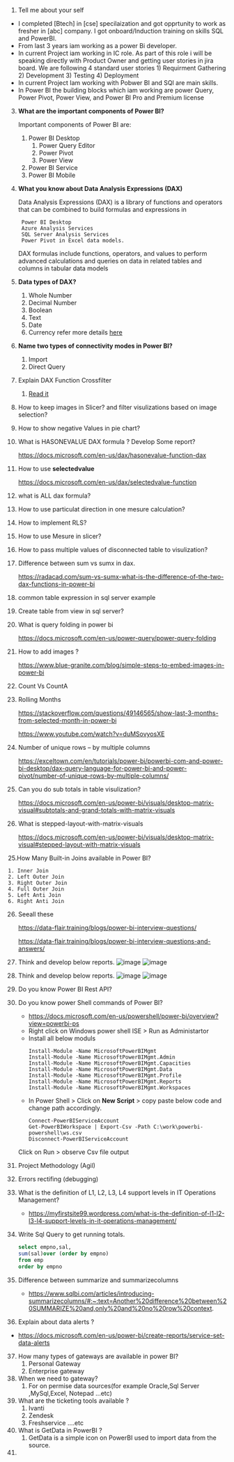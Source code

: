 1. Tell me about your self

- I completed [Btech] in [cse] specilaization and got opprtunity to work as fresher in [abc] company. I got onboard/Induction training on skills SQL and PowerBI.
- From last 3 years iam working as a power Bi developer.
- In current Project iam working in IC role. As part of this role i will be speaking directly with Product Owner and getting user stories in jira board. We are following 4 standard user stories 1) Requirment Gathering 2) Development 3) Testing 4) Deployment
- In current Project Iam working with Pobwer BI and SQl are main skills.
- In Power BI the building blocks which iam working are power Query, Power Pivot, Power View, and Power BI Pro and Premium license
	
3. **What are the important components of Power BI?**

   Important components of Power BI are: 
    1. Power BI Desktop
        1. Power Query Editor
        2. Power Pivot
        3. Power View
    2. Power BI Service
    3. Power BI Mobile
2. **What you know about Data Analysis Expressions (DAX)**

    Data Analysis Expressions (DAX) is a library of functions and operators that can be combined to build formulas and expressions in

        Power BI Desktop
        Azure Analysis Services
        SQL Server Analysis Services
        Power Pivot in Excel data models.

    DAX formulas include functions, operators, and values to perform advanced calculations and queries on data in related tables and columns in tabular data models    
3. **Data types of DAX?**
    1. Whole Number
    2. Decimal Number
    3. Boolean
    4. Text
    5. Date
    6. Currency
    refer more details [here](https://docs.microsoft.com/en-us/dax/dax-overview#data-types)
4. **Name two types of connectivity modes in Power BI?**
      1. Import
      2. Direct Query
5. Explain DAX Function Crossfilter
	1. [Read it](https://docs.microsoft.com/en-us/dax/crossfilter-function#:~:text=There%20are%20two%20ways%20to,work%20for%20just%20this%20measure.)
6. How to keep images in Slicer? and filter visulizations based on image selection?
7. How to show negative Values in pie chart?
8. What is HASONEVALUE DAX formula ? Develop Some report?

	https://docs.microsoft.com/en-us/dax/hasonevalue-function-dax

9. How to use **selectedvalue**

	https://docs.microsoft.com/en-us/dax/selectedvalue-function
10. what is ALL dax formula?
11. How to use particulat direction in one mesure calculation?
12. How to implement RLS?
13. How to use Mesure in slicer?

14. How to pass multiple values of disconnected table to visulization?

15. Difference between sum vs sumx in dax.

    https://radacad.com/sum-vs-sumx-what-is-the-difference-of-the-two-dax-functions-in-power-bi

16. common table expression in sql server example
17. Create table from view in sql server?

18. What is query folding in power bi

	https://docs.microsoft.com/en-us/power-query/power-query-folding
19. How to add images ?

	https://www.blue-granite.com/blog/simple-steps-to-embed-images-in-power-bi

    
20. Count Vs CountA 
21. Rolling Months

	https://stackoverflow.com/questions/49146565/show-last-3-months-from-selected-month-in-power-bi

	https://www.youtube.com/watch?v=duMSovyosXE

22. Number of unique rows – by multiple columns

	https://exceltown.com/en/tutorials/power-bi/powerbi-com-and-power-bi-desktop/dax-query-language-for-power-bi-and-power-pivot/number-of-unique-rows-by-multiple-columns/
	
23. Can you  do sub totals in table visulization?

	https://docs.microsoft.com/en-us/power-bi/visuals/desktop-matrix-visual#subtotals-and-grand-totals-with-matrix-visuals

24. What is stepped-layout-with-matrix-visuals
	
	https://docs.microsoft.com/en-us/power-bi/visuals/desktop-matrix-visual#stepped-layout-with-matrix-visuals
	
25.How Many Built-in Joins available in Power BI?

	1. Inner Join
	2. Left Outer Join
	3. Right Outer Join
	4. Full Outer Join
	5. Left Anti Join
	6. Right Anti Join
26. Seeall these 

	https://data-flair.training/blogs/power-bi-interview-questions/

	https://data-flair.training/blogs/power-bi-interview-questions-and-answers/
27. Think and develop below reports.
	![image](https://user-images.githubusercontent.com/20516321/115226802-44837c00-a12d-11eb-94d3-b1ced898ddf1.png)
	![image](https://user-images.githubusercontent.com/20516321/115226863-57964c00-a12d-11eb-8d66-f248102aa75a.png)



28. Think and develop below reports.
	![image](https://user-images.githubusercontent.com/20516321/115226962-785ea180-a12d-11eb-991c-623b1c43dccd.png)
	![image](https://user-images.githubusercontent.com/20516321/115227020-8ca29e80-a12d-11eb-83e2-ca85877e5bca.png)


29. Do you know Power BI Rest API?
30. Do you know power Shell commands of Power BI?
	- https://docs.microsoft.com/en-us/powershell/power-bi/overview?view=powerbi-ps
	- Right click on  Windows power shell ISE > Run as Administartor 
	- Install all below moduls
		```
		Install-Module -Name MicrosoftPowerBIMgmt
		Install-Module -Name MicrosoftPowerBIMgmt.Admin
		Install-Module -Name MicrosoftPowerBIMgmt.Capacities
		Install-Module -Name MicrosoftPowerBIMgmt.Data
		Install-Module -Name MicrosoftPowerBIMgmt.Profile
		Install-Module -Name MicrosoftPowerBIMgmt.Reports
		Install-Module -Name MicrosoftPowerBIMgmt.Workspaces
		```
	- In Power Shell > Click on **New Script** > copy paste below code and change path accordingly.
		```
		Connect-PowerBIServiceAccount
		Get-PowerBIWorkspace | Export-Csv -Path C:\work\powerbi-powershell\ws.csv
		Disconnect-PowerBIServiceAccount
		```
	Click on Run > observe Csv file output
31. Project Methodology (Agil)
32. Errors rectifing (debugging)
33. What is the definition of L1, L2, L3, L4 support levels in IT Operations Management?
	- https://myfirstsite99.wordpress.com/what-is-the-definition-of-l1-l2-l3-l4-support-levels-in-it-operations-management/
34. Write Sql Query to get running totals.
	```sql
	select empno,sal,
	sum(sal)over (order by empno) 
	from emp
	order by empno
	```
35. Difference between summarize and summarizecolumns
	- https://www.sqlbi.com/articles/introducing-summarizecolumns/#:~:text=Another%20difference%20between%20SUMMARIZE%20and,only%20and%20no%20row%20context.
36. Explain about data alerts ?
- https://docs.microsoft.com/en-us/power-bi/create-reports/service-set-data-alerts
37. How many types of gateways are available in power BI?
    1. Personal Gateway
    2. Enterprise gateway
38. When we need to gateway?
    1. For on permise data sources(for example Oracle,Sql Server ,MySql,Excel, Notepad ...etc)
39. What are the ticketing tools available ?
    1. Ivanti
    2. Zendesk
    3. Freshservice ....etc
40. What is GetData in PowerBI ?
    1. GetData is a simple icon on PowerBI used to import data from the source.
41. 
	






  
    
